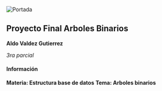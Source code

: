 ![Portada](https://i1.wp.com/wokii.com/wp-content/uploads/2020/09/tienes-fotografias-de-arboles_-entonces-registrate-a-este-concurso-y-gana-hasta-60-mil-pesos.jpg)

## Proyecto Final Arboles Binarios

**Aldo Valdez Gutierrez**

_3ra parcial_

#### Información

**Materia: Estructura base de datos**
**Tema: Arboles binarios**
